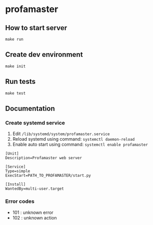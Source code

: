# profamaster

## How to start server

`make run`

## Create dev environment

`make init`

## Run tests

`make test`

## Documentation

### Create systemd service

1. Edit `/lib/systemd/system/profamaster.service`
2. Reload systemd using command: `systemctl daemon-reload`
3. Enable auto start using command: `systemctl enable profamaster`

```
[Unit]
Description=Profamaster web server

[Service]
Type=simple
ExecStart=PATH_TO_PROFAMASTER/start.py

[Install]
WantedBy=multi-user.target
```

### Error codes

- 101 : unknown error
- 102 : unknown action
